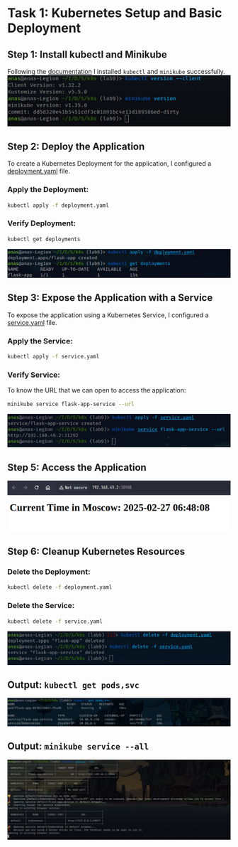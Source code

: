 # Task 1: Kubernetes Setup and Basic Deployment

## Step 1: Install kubectl and Minikube
Following the [documentation](https://kubernetes.io/docs/tasks/tools/) I installed `kubectl` and `minikube` successfully. 
![](../scr/kubectl-version.png)

## Step 2: Deploy the Application
To create a Kubernetes Deployment for the application, I configured a [deployment.yaml](service.yaml) file.

### Apply the Deployment:
```bash
kubectl apply -f deployment.yaml
```
### Verify Deployment:
```bash
kubectl get deployments
```
![](../scr/deployment-apply.png)

## Step 3: Expose the Application with a Service
To expose the application using a Kubernetes Service, I configured a [service.yaml](service.yaml) file.

### Apply the Service:
```bash
kubectl apply -f service.yaml
```
### Verify Service:
To know the URL that we can open to access the application:
```bash
minikube service flask-app-service --url
```

![](../scr/service-apply.png)

## Step 5: Access the Application
![](../scr/app-kube.png)

## Step 6: Cleanup Kubernetes Resources

### Delete the Deployment:
```bash
kubectl delete -f deployment.yaml
```
### Delete the Service:
```bash
kubectl delete -f service.yaml
```

![](../scr/kube-cleanup.png)

## Output: `kubectl get pods,svc`
![](..//scr/kube-command.png)

## Output: `minikube service --all`
![](../scr/kube-services.png)